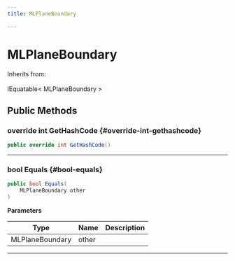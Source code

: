 ```yaml
---
title: MLPlaneBoundary

---
```


# MLPlaneBoundary







Inherits from: <br></br>IEquatable< MLPlaneBoundary >




## Public Methods

### override int GetHashCode {#override-int-gethashcode}

```csharp
public override int GetHashCode()
```






-----------

### bool Equals {#bool-equals}

```csharp
public bool Equals(
    MLPlaneBoundary other
)
```


**Parameters**

| Type | Name  | Description  | 
|--|--|--|
| MLPlaneBoundary |other||






-----------


